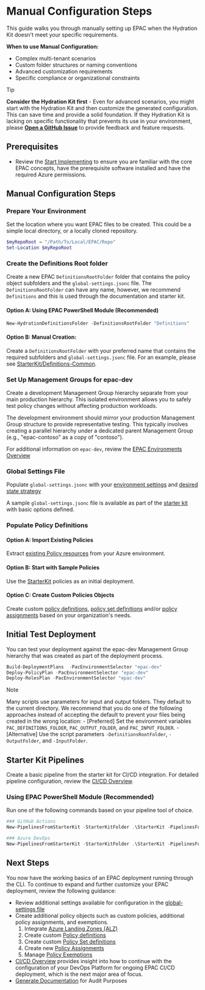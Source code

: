 # Manual Configuration Steps

This guide walks you through manually setting up EPAC when the Hydration Kit doesn't meet your specific requirements. 

**When to use Manual Configuration:**
- Complex multi-tenant scenarios
- Custom folder structures or naming conventions 
- Advanced customization requirements
- Specific compliance or organizational constraints

> [!TIP]
> **Consider the Hydration Kit first** - Even for advanced scenarios, you might start with the Hydration Kit and then customize the generated configuration. This can save time and provide a solid foundation. If they Hydration Kit is lacking on specific functionality that prevents its use in your environment, please **[Open a GitHub Issue](https://github.com/Azure/enterprise-azure-policy-as-code/issues)** to provide feedback and feature requests.

## Prerequisites

- Review the [Start Implementing](./start-implementing.md) to ensure you are familiar with the core EPAC concepts, have the prerequisite software installed and have the required Azure permissions.

## Manual Configuration Steps
### Prepare Your Environment

Set the location where you want EPAC files to be created. This could be a simple local directory, or a locally cloned repository.

```Powershell
$myRepoRoot = "/Path/To/Local/EPAC/Repo"
Set-Location $myRepoRoot
```

### Create the Definitions Root folder
Create a new EPAC `DefinitionsRootFolder` folder that contains the policy object subfolders and the `global-settings.jsonc` file. The `DefinitionsRootFolder` can have any name, however, we recommend `Definitions` and this is used through the documentation and starter kit.

#### Option A: Using EPAC PowerShell Module (Recommended)

```powershell
New-HydrationDefinitionsFolder -DefinitionsRootFolder "Definitions"
```
#### Option B: Manual Creation:

Create a `DefinitionsRootFolder` with your preferred name that contains the required subfolders and `global-settings.jsonc` file. For an example, please see [StarterKit/Definitions-Common](https://github.com/Azure/enterprise-azure-policy-as-code/tree/main/StarterKit/Definitions-Common).

### Set Up Management Groups for epac-dev

Create a development Management Group hierarchy separate from your main production hierarchy. This isolated environment allows you to safely test policy changes without affecting production workloads.

The development environment should mirror your production Management Group structure to provide representative testing. This typically involves creating a parallel hierarchy under a dedicated parent Management Group (e.g., "epac-contoso" as a copy of "contoso").

For additional information on `epac-dev`, review the [EPAC Environments Overview](./start-implementing.md#epac-environments-overview)

### Global Settings File

Populate `global-settings.jsonc` with your [environment settings](./settings-global-setting-file.md#Define-EPAC-Environments-in-`pacEnvironments`) and [desired state strategy](settings-dfc-assignments.md)

A sample `global-settings.jsonc` file is available as part of the [starter kit](https://github.com/Azure/enterprise-azure-policy-as-code/tree/main/StarterKit/Definitions-Common) with basic options defined.

### Populate Policy Definitions

#### Option A: Import Existing Policies

Extract [existing Policy resources](start-extracting-policy-resources.md) from your Azure environment.

#### Option B: Start with Sample Policies

Use the  [StarterKit](https://github.com/Azure/enterprise-azure-policy-as-code/tree/main/StarterKit/Definitions-GitHub-Flow) policies as an initial deployment.

#### Option C: Create Custom Policies Objects

Create custom [policy definitions](./policy-definitions.md), [policy set definitions](./policy-set-definitions.md) and/or [policy assignments](./policy-assignments.md) based on your organization's needs.

## Initial Test Deployment

You can test your deployment against the epac-dev Management Group hierarchy that was created as part of the deployment process.

```PowerShell
Build-DeploymentPlans  -PacEnvironmentSelector "epac-dev"
Deploy-PolicyPlan -PacEnvironmentSelector "epac-dev"
Deploy-RolesPlan -PacEnvironmentSelector "epac-dev"
```

> [!NOTE]
> Many scripts use parameters for input and output folders. They default to the current directory. We recommend that you do one of the following approaches instead of accepting the default to prevent your files being created in the wrong location:
    - [Preferred] Set the environment variables `PAC_DEFINITIONS_FOLDER`, `PAC_OUTPUT_FOLDER`, and `PAC_INPUT_FOLDER`.
    - [Alternative] Use the script parameters `-DefinitionsRootFolder`, `-OutputFolder`, and `-InputFolder`.

## Starter Kit Pipelines

Create a basic pipeline from the starter kit for CI/CD integration. For detailed pipeline configuration, review the [CI/CD Overview](ci-cd-overview.md).

### Using EPAC PowerShell Module (Recommended)

Run one of the following commands based on your pipeline tool of choice.
```powershell
### GitHub Actions
New-PipelinesFromStarterKit -StarterKitFolder .\StarterKit -PipelinesFolder .\.github/workflows -PipelineType GitHubActions -BranchingFlow GitHub -ScriptType module

### Azure DevOps
New-PipelinesFromStarterKit -StarterKitFolder .\StarterKit -PipelinesFolder .\pipelines -PipelineType AzureDevOps -BranchingFlow GitHub -ScriptType module
```

## Next Steps

You now have the working basics of an EPAC deployment running through the CLI. To continue to expand and further customize your EPAC deployment, review the following guidance:

- Review additional settings available for configuration in the [global-settings file](./settings-global-setting-file.md)
- Create additional policy objects such as custom policies, additional policy assignments, and exemptions. 
    1. Integrate [Azure Landing Zones (ALZ)](integrating-with-alz.md)
    1. Create custom [Policy definitions](policy-definitions.md)
    1. Create custom [Policy Set definitions](policy-set-definitions.md)
    1. Create new [Policy Assignments](policy-assignments.md)
    1. Manage [Policy Exemptions](policy-exemptions.md)
- [CI/CD Overview](ci-cd-overview.md) provides insight into how to continue with the configuration of your DevOps Platform for ongoing EPAC CI/CD deployment, which is the next major area of focus.
- [Generate Documentation](./operational-scripts-documenting-policy.md) for Audit Purposes